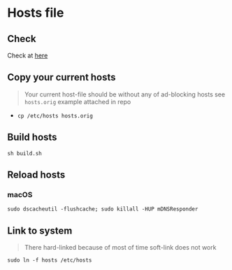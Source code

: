 # Hosts file

## Check

Check at [here](https://checkadblock.ru)

## Copy your current hosts

> Your current host-file should be without any of ad-blocking hosts
> see `hosts.orig` example attached in repo

- `cp /etc/hosts hosts.orig`

## Build hosts

`sh build.sh`

## Reload hosts

### macOS

`sudo dscacheutil -flushcache; sudo killall -HUP mDNSResponder`


## Link to system

> There hard-linked because of most of time soft-link does not work

`sudo ln -f hosts /etc/hosts`
